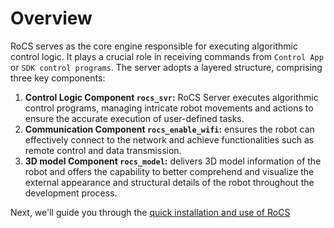 # Overview

RoCS serves as the core engine responsible for executing algorithmic control logic. 
It plays a crucial role in receiving commands from `Control App` or `SDK control programs`. The server adopts a layered structure, comprising three key components:

1. **Control Logic Component `rocs_svr`:** RoCS Server executes algorithmic control programs, managing intricate robot movements and actions to ensure the accurate execution of user-defined tasks.
2. **Communication Component `rocs_enable_wifi`:** ensures the robot can effectively connect to the network and achieve functionalities such as remote control and data transmission.
3. **3D model Component `rocs_model`:** delivers 3D model information of the robot and offers the capability to better comprehend and visualize the external appearance and structural details of the robot throughout the development process.

Next, we'll guide you through the [quick installation and use of RoCS](quick_start/installation.md)